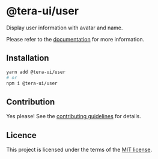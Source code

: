 # @tera-ui/user

Display user information with avatar and name.

Please refer to the [documentation](https://teraui.org/docs/components/user) for more information.

## Installation

```sh
yarn add @tera-ui/user
# or
npm i @tera-ui/user
```

## Contribution

Yes please! See the
[contributing guidelines](https://github.com/hieumau12/tera-ui/blob/master/CONTRIBUTING.md)
for details.

## Licence

This project is licensed under the terms of the
[MIT license](https://github.com/hieumau12/tera-ui/blob/master/LICENSE).
